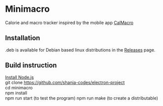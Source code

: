 # Minimacro
Calorie and macro tracker inspired by the mobile app [CalMacro](https://calmacro.com)

## Installation
.deb is available for Debian based linux distributions in the [Releases](https://github.com/shania-codes/electron-project/releases/tag/release) page. 

## Build instruction 
[Install Node.js](https://nodejs.org/en/download/)  
git clone https://github.com/shania-codes/electron-project  
cd minimacro  
npm install  
npm run start (to test the program)
npm run make (to create a distributable)
